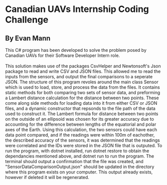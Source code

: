# Canadian UAVs Internship Coding Challenge
## By Evan Mann
This C# program has been developed to solve the problem posed by Canadian UAVs for their Software Developer Intern role. <br><br>
This solution makes use of the packages CsvHelper and Newtonsoft's Json package to read and write CSV and JSON files. This allowed me to read the inputs from the sensors, and output the final comparisons to a seperate JSON. The structure of this program revoles around the main class Sensor which is used to load, store, and process the data from the files. It contains static methods for both comparing two sets of sensor data, and preforming a Lambert distance calculation for the distance between two points. These come along side methods for loading data into it from either CSV or JSON files, and a dynamic constructor that repsonds to the file path of the data used to construct it. The Lambert formula for distance between two points on the outside of an ellipsoid was chosen for its greater accuracy due to accounting for the difference between lengths of the equatorial and polar axes of the Earth. Using this calculation, the two sensors could have each data point compared, and if the readings were within 100m of eachother, the described accuracy of the sensors, it was determined that the readings were correlated and the IDs were stored in the JSON file that is outputed. To run the program, with dotnet installed, run dotnet restore to obtain the dependancies mentioned above, and dotnet run to run the program. The terminal should output a confirmation that the file was created, and "SensorDataComparisonOutput.json" should be updated in the directory where this program exists on your computer. This output already exists, however if deleted it will be regenerated. 